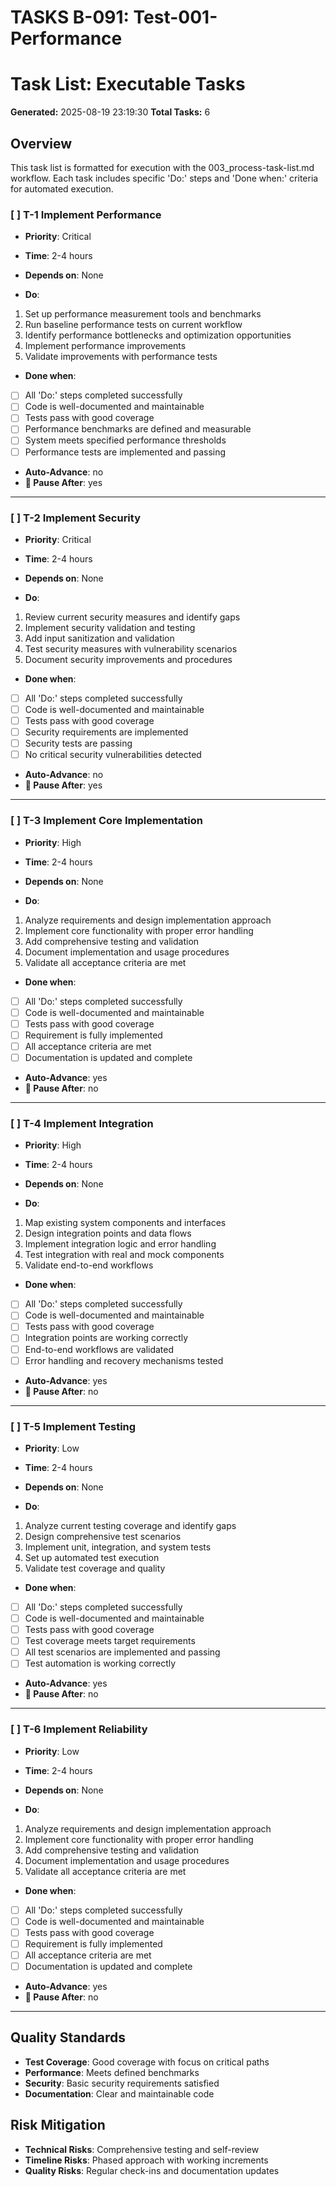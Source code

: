 # TASKS B-091: Test-001-Performance
<!-- BACKLOG_ID: B-091 -->
<!-- FILE_TYPE: tasks -->
<!-- SLUG: Test-001-Performance -->
<!-- ROADMAP_REFERENCE: 000_core/004_development-roadmap.md -->

# Task List: Executable Tasks

**Generated:** 2025-08-19 23:19:30
**Total Tasks:** 6

## Overview
This task list is formatted for execution with the 003_process-task-list.md workflow.
Each task includes specific 'Do:' steps and 'Done when:' criteria for automated execution.

### [ ] T-1 Implement Performance
- **Priority**: Critical
- **Time**: 2-4 hours
- **Depends on**: None

- **Do**:
1. Set up performance measurement tools and benchmarks
2. Run baseline performance tests on current workflow
3. Identify performance bottlenecks and optimization opportunities
4. Implement performance improvements
5. Validate improvements with performance tests

- **Done when**:
- [ ] All 'Do:' steps completed successfully
- [ ] Code is well-documented and maintainable
- [ ] Tests pass with good coverage
- [ ] Performance benchmarks are defined and measurable
- [ ] System meets specified performance thresholds
- [ ] Performance tests are implemented and passing

- **Auto-Advance**: no
- **🛑 Pause After**: yes

---

### [ ] T-2 Implement Security
- **Priority**: Critical
- **Time**: 2-4 hours
- **Depends on**: None

- **Do**:
1. Review current security measures and identify gaps
2. Implement security validation and testing
3. Add input sanitization and validation
4. Test security measures with vulnerability scenarios
5. Document security improvements and procedures

- **Done when**:
- [ ] All 'Do:' steps completed successfully
- [ ] Code is well-documented and maintainable
- [ ] Tests pass with good coverage
- [ ] Security requirements are implemented
- [ ] Security tests are passing
- [ ] No critical security vulnerabilities detected

- **Auto-Advance**: no
- **🛑 Pause After**: yes

---

### [ ] T-3 Implement Core Implementation
- **Priority**: High
- **Time**: 2-4 hours
- **Depends on**: None

- **Do**:
1. Analyze requirements and design implementation approach
2. Implement core functionality with proper error handling
3. Add comprehensive testing and validation
4. Document implementation and usage procedures
5. Validate all acceptance criteria are met

- **Done when**:
- [ ] All 'Do:' steps completed successfully
- [ ] Code is well-documented and maintainable
- [ ] Tests pass with good coverage
- [ ] Requirement is fully implemented
- [ ] All acceptance criteria are met
- [ ] Documentation is updated and complete

- **Auto-Advance**: yes
- **🛑 Pause After**: no

---

### [ ] T-4 Implement Integration
- **Priority**: High
- **Time**: 2-4 hours
- **Depends on**: None

- **Do**:
1. Map existing system components and interfaces
2. Design integration points and data flows
3. Implement integration logic and error handling
4. Test integration with real and mock components
5. Validate end-to-end workflows

- **Done when**:
- [ ] All 'Do:' steps completed successfully
- [ ] Code is well-documented and maintainable
- [ ] Tests pass with good coverage
- [ ] Integration points are working correctly
- [ ] End-to-end workflows are validated
- [ ] Error handling and recovery mechanisms tested

- **Auto-Advance**: yes
- **🛑 Pause After**: no

---

### [ ] T-5 Implement Testing
- **Priority**: Low
- **Time**: 2-4 hours
- **Depends on**: None

- **Do**:
1. Analyze current testing coverage and identify gaps
2. Design comprehensive test scenarios
3. Implement unit, integration, and system tests
4. Set up automated test execution
5. Validate test coverage and quality

- **Done when**:
- [ ] All 'Do:' steps completed successfully
- [ ] Code is well-documented and maintainable
- [ ] Tests pass with good coverage
- [ ] Test coverage meets target requirements
- [ ] All test scenarios are implemented and passing
- [ ] Test automation is working correctly

- **Auto-Advance**: yes
- **🛑 Pause After**: no

---

### [ ] T-6 Implement Reliability
- **Priority**: Low
- **Time**: 2-4 hours
- **Depends on**: None

- **Do**:
1. Analyze requirements and design implementation approach
2. Implement core functionality with proper error handling
3. Add comprehensive testing and validation
4. Document implementation and usage procedures
5. Validate all acceptance criteria are met

- **Done when**:
- [ ] All 'Do:' steps completed successfully
- [ ] Code is well-documented and maintainable
- [ ] Tests pass with good coverage
- [ ] Requirement is fully implemented
- [ ] All acceptance criteria are met
- [ ] Documentation is updated and complete

- **Auto-Advance**: yes
- **🛑 Pause After**: no

---

## Quality Standards

- **Test Coverage**: Good coverage with focus on critical paths
- **Performance**: Meets defined benchmarks
- **Security**: Basic security requirements satisfied
- **Documentation**: Clear and maintainable code

## Risk Mitigation

- **Technical Risks**: Comprehensive testing and self-review
- **Timeline Risks**: Phased approach with working increments
- **Quality Risks**: Regular check-ins and documentation updates
